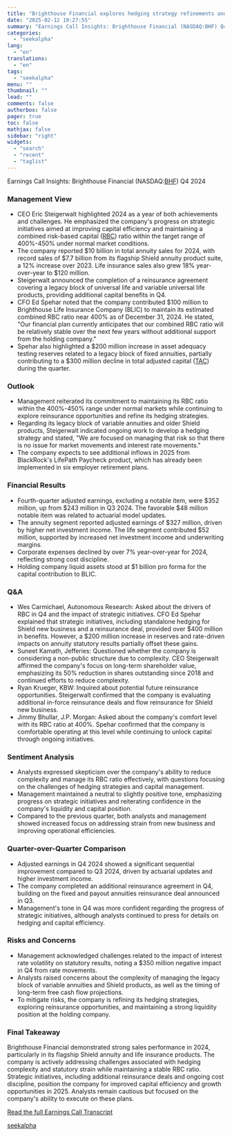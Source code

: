 ```yaml
---
title: "Brighthouse Financial explores hedging strategy refinements and reinsurance opportunities in 2025"
date: "2025-02-12 19:27:55"
summary: "Earnings Call Insights: Brighthouse Financial (NASDAQ:BHF) Q4 2024 Management View CEO Eric Steigerwalt highlighted 2024 as a year of both achievements and challenges. He emphasized the company's progress on strategic initiatives aimed at improving capital efficiency and maintaining a combined risk-based capital (RBC) ratio within the target range of 400%-450%..."
categories:
  - "seekalpha"
lang:
  - "en"
translations:
  - "en"
tags:
  - "seekalpha"
menu: ""
thumbnail: ""
lead: ""
comments: false
authorbox: false
pager: true
toc: false
mathjax: false
sidebar: "right"
widgets:
  - "search"
  - "recent"
  - "taglist"
---
```


Earnings Call Insights: Brighthouse Financial (NASDAQ:[BHF](https://seekingalpha.com/symbol/BHF "Brighthouse Financial, Inc.")) Q4 2024

### Management View

* CEO Eric Steigerwalt highlighted 2024 as a year of both achievements and challenges. He emphasized the company's progress on strategic initiatives aimed at improving capital efficiency and maintaining a combined risk-based capital ([RBC](https://seekingalpha.com/symbol/RBC "RBC Bearings Incorporated")) ratio within the target range of 400%-450% under normal market conditions.
* The company reported $10 billion in total annuity sales for 2024, with record sales of $7.7 billion from its flagship Shield annuity product suite, a 12% increase over 2023. Life insurance sales also grew 18% year-over-year to $120 million.
* Steigerwalt announced the completion of a reinsurance agreement covering a legacy block of universal life and variable universal life products, providing additional capital benefits in Q4.
* CFO Ed Spehar noted that the company contributed $100 million to Brighthouse Life Insurance Company (BLIC) to maintain its estimated combined RBC ratio near 400% as of December 31, 2024. He stated, "Our financial plan currently anticipates that our combined RBC ratio will be relatively stable over the next few years without additional support from the holding company."
* Spehar also highlighted a $200 million increase in asset adequacy testing reserves related to a legacy block of fixed annuities, partially contributing to a $300 million decline in total adjusted capital ([TAC](https://seekingalpha.com/symbol/TAC "TransAlta Corporation")) during the quarter.

### Outlook

* Management reiterated its commitment to maintaining its RBC ratio within the 400%-450% range under normal markets while continuing to explore reinsurance opportunities and refine its hedging strategies.
* Regarding its legacy block of variable annuities and older Shield products, Steigerwalt indicated ongoing work to develop a hedging strategy and stated, "We are focused on managing that risk so that there is no issue for market movements and interest rate movements."
* The company expects to see additional inflows in 2025 from BlackRock's LifePath Paycheck product, which has already been implemented in six employer retirement plans.

### Financial Results

* Fourth-quarter adjusted earnings, excluding a notable item, were $352 million, up from $243 million in Q3 2024. The favorable $48 million notable item was related to actuarial model updates.
* The annuity segment reported adjusted earnings of $327 million, driven by higher net investment income. The life segment contributed $52 million, supported by increased net investment income and underwriting margins.
* Corporate expenses declined by over 7% year-over-year for 2024, reflecting strong cost discipline.
* Holding company liquid assets stood at $1 billion pro forma for the capital contribution to BLIC.

### Q&A

* Wes Carmichael, Autonomous Research: Asked about the drivers of RBC in Q4 and the impact of strategic initiatives. CFO Ed Spehar explained that strategic initiatives, including standalone hedging for Shield new business and a reinsurance deal, provided over $400 million in benefits. However, a $200 million increase in reserves and rate-driven impacts on annuity statutory results partially offset these gains.
* Suneet Kamath, Jefferies: Questioned whether the company is considering a non-public structure due to complexity. CEO Steigerwalt affirmed the company's focus on long-term shareholder value, emphasizing its 50% reduction in shares outstanding since 2018 and continued efforts to reduce complexity.
* Ryan Krueger, KBW: Inquired about potential future reinsurance opportunities. Steigerwalt confirmed that the company is evaluating additional in-force reinsurance deals and flow reinsurance for Shield new business.
* Jimmy Bhullar, J.P. Morgan: Asked about the company's comfort level with its RBC ratio at 400%. Spehar confirmed that the company is comfortable operating at this level while continuing to unlock capital through ongoing initiatives.

### Sentiment Analysis

* Analysts expressed skepticism over the company's ability to reduce complexity and manage its RBC ratio effectively, with questions focusing on the challenges of hedging strategies and capital management.
* Management maintained a neutral to slightly positive tone, emphasizing progress on strategic initiatives and reiterating confidence in the company's liquidity and capital position.
* Compared to the previous quarter, both analysts and management showed increased focus on addressing strain from new business and improving operational efficiencies.

### Quarter-over-Quarter Comparison

* Adjusted earnings in Q4 2024 showed a significant sequential improvement compared to Q3 2024, driven by actuarial updates and higher investment income.
* The company completed an additional reinsurance agreement in Q4, building on the fixed and payout annuities reinsurance deal announced in Q3.
* Management's tone in Q4 was more confident regarding the progress of strategic initiatives, although analysts continued to press for details on hedging and capital efficiency.

### Risks and Concerns

* Management acknowledged challenges related to the impact of interest rate volatility on statutory results, noting a $350 million negative impact in Q4 from rate movements.
* Analysts raised concerns about the complexity of managing the legacy block of variable annuities and Shield products, as well as the timing of long-term free cash flow projections.
* To mitigate risks, the company is refining its hedging strategies, exploring reinsurance opportunities, and maintaining a strong liquidity position at the holding company.

### Final Takeaway

Brighthouse Financial demonstrated strong sales performance in 2024, particularly in its flagship Shield annuity and life insurance products. The company is actively addressing challenges associated with hedging complexity and statutory strain while maintaining a stable RBC ratio. Strategic initiatives, including additional reinsurance deals and ongoing cost discipline, position the company for improved capital efficiency and growth opportunities in 2025. Analysts remain cautious but focused on the company's ability to execute on these plans.

[Read the full Earnings Call Transcript](https://seekingalpha.com/symbol/BHF/earnings/transcripts)

[seekalpha](https://seekingalpha.com/news/4406952-brighthouse-financial-explores-hedging-strategy-refinements-and-reinsurance-opportunities-in)
